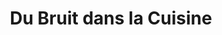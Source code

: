 ---
title: "Du Bruit dans la Cuisine"
url: /lescar/du-bruit-dans-la-cuisine/
shop: Haushaltsartikel
---